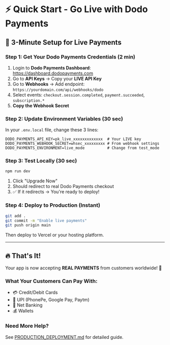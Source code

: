 # ⚡ Quick Start - Go Live with Dodo Payments

## 🎯 3-Minute Setup for Live Payments

### Step 1: Get Your Dodo Payments Credentials (2 min)

1. Login to **Dodo Payments Dashboard**: https://dashboard.dodopayments.com
2. Go to **API Keys** → Copy your **LIVE API Key**
3. Go to **Webhooks** → Add endpoint: `https://yourdomain.com/api/webhooks/dodo`
4. Select events: `checkout.session.completed`, `payment.succeeded`, `subscription.*`
5. **Copy the Webhook Secret**

### Step 2: Update Environment Variables (30 sec)

In your `.env.local` file, change these 3 lines:

```env
DODO_PAYMENTS_API_KEY=pk_live_xxxxxxxxxxxxx  # Your LIVE key
DODO_PAYMENTS_WEBHOOK_SECRET=whsec_xxxxxxxxx # From webhook settings
DODO_PAYMENTS_ENVIRONMENT=live_mode          # Change from test_mode
```

### Step 3: Test Locally (30 sec)

```bash
npm run dev
```

1. Click "Upgrade Now"
2. Should redirect to real Dodo Payments checkout
3. ✅ If it redirects → You're ready to deploy!

### Step 4: Deploy to Production (Instant)

```bash
git add .
git commit -m "Enable live payments"
git push origin main
```

Then deploy to Vercel or your hosting platform.

---

## 🔥 That's It!

Your app is now accepting **REAL PAYMENTS** from customers worldwide! 🎉

### What Your Customers Can Pay With:
- 💳 Credit/Debit Cards
- 📱 UPI (PhonePe, Google Pay, Paytm)
- 🏦 Net Banking
- 💰 Wallets

### Need More Help?
See [PRODUCTION_DEPLOYMENT.md](./PRODUCTION_DEPLOYMENT.md) for detailed guide.
